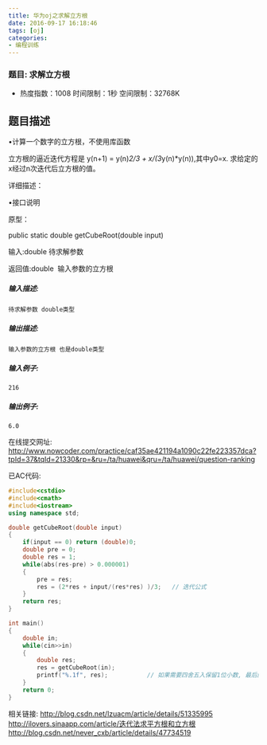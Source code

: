 ```yaml
---
title: 华为oj之求解立方根
date: 2016-09-17 16:18:46
tags: [oj]
categories: 
- 编程训练
---
```


### 题目: 求解立方根

- 热度指数：1008   时间限制：1秒   空间限制：32768K


## 题目描述

•计算一个数字的立方根，不使用库函数

立方根的逼近迭代方程是 y(n+1) = y(n)*2/3 + x/(3*y(n)*y(n)),其中y0=x. 求给定的x经过n次迭代后立方根的值。 



详细描述：

•接口说明

原型：

public static double getCubeRoot(double input)

输入:double 待求解参数

返回值:double  输入参数的立方根

##### **输入描述:**

```
待求解参数 double类型

```

##### **输出描述:**

```
输入参数的立方根 也是double类型

```

##### **输入例子:**

```
216

```

##### **输出例子:**

```
6.0
```

在线提交网址: http://www.nowcoder.com/practice/caf35ae421194a1090c22fe223357dca?tpId=37&tqId=21330&rp=&ru=/ta/huawei&qru=/ta/huawei/question-ranking



已AC代码:

```cpp
#include<cstdio>
#include<cmath>
#include<iostream>
using namespace std;

double getCubeRoot(double input)
{
    if(input == 0) return (double)0;
    double pre = 0;
    double res = 1;
    while(abs(res-pre) > 0.000001)
    {
        pre = res;
        res = (2*res + input/(res*res) )/3;   // 迭代公式
    }
    return res;
}

int main()
{
    double in;
    while(cin>>in)
    {
        double res;
        res = getCubeRoot(in);
        printf("%.1f", res);           // 如果需要四舍五入保留1位小数, 最后应该用res+0.05, n位小数则需加5*pow(0.1, n+1)
    }
    return 0;
}
```

相关链接: 
http://blog.csdn.net/lzuacm/article/details/51335995
http://ilovers.sinaapp.com/article/迭代法求平方根和立方根
http://blog.csdn.net/never_cxb/article/details/47734519